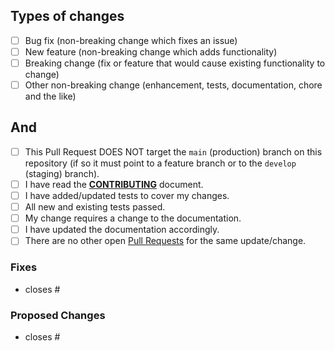 ## Types of changes
<!--- What types of changes does your code introduce? Put an `x` in all the boxes that apply: -->
- [ ] Bug fix (non-breaking change which fixes an issue)
- [ ] New feature (non-breaking change which adds functionality)
- [ ] Breaking change (fix or feature that would cause existing functionality to change)
- [ ] Other non-breaking change (enhancement, tests, documentation, chore and the like)

## And
- [ ] This Pull Request DOES NOT target the `main` (production) branch on this repository (if so it
must point to a feature branch or to the `develop` (staging) branch).
- [ ] I have read the [**CONTRIBUTING**](https://github.com/lealceldeiro/org.wcdevs.blog.core/blob/main/CONTRIBUTING.md)
document.
- [ ] I have added/updated tests to cover my changes.
- [ ] All new and existing tests passed.
- [ ] My change requires a change to the documentation.
- [ ] I have updated the documentation accordingly.
- [ ] There are no other open [Pull Requests](https://github.com/lealceldeiro/org.wcdevs.blog.core/pulls)
for the same update/change.

### Fixes

  - closes #<issue-numbers>

### Proposed Changes

  - closes #<issue-numbers>
